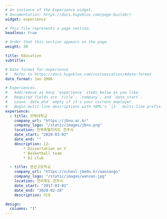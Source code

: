 ```yaml
---
# An instance of the Experience widget.
# Documentation: https://docs.hugoblox.com/page-builder/
widget: experience

# This file represents a page section.
headless: true

# Order that this section appears on the page.
weight: 30

title: Education
subtitle:

# Date format for experience
#   Refer to https://docs.hugoblox.com/customization/#date-format
date_format: Jan 2006

# Experiences.
#   Add/remove as many `experience` items below as you like.
#   Required fields are `title`, `company`, and `date_start`.
#   Leave `date_end` empty if it's your current employer.
#   Begin multi-line descriptions with YAML's `|2-` multi-line prefix.
experience:
  - title: 전북대학교
    company_url: "https://jbnu.ac.kr"
    company_logo: "/static/images/jbnu.png"
    location: 전북특별자치도 전주시
    date_start: "2020-03-02"
    date_end: ""
    description: |2-
        * Dissertation on Y
        * Basketball team
        * DJ club

  - title: 완산고등학교
    company_url: "https://school.jbedu.kr/wansango"
    company_logo: "/static/images/wansan.jpg"
    location: 전라북도 전주시
    date_start: "2017-03-01"
    date_end: "2020-02-28"
    description: 이과

design:
  columns: "1"
---
```

